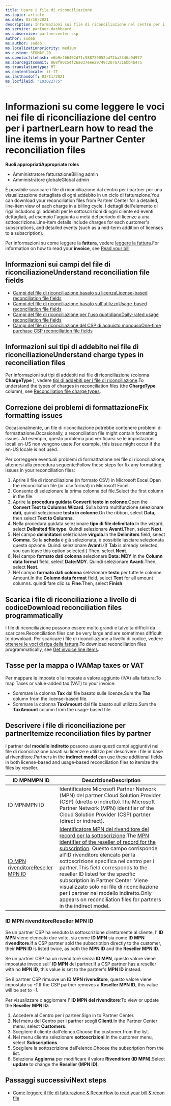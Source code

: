 ```yaml
---
title: Usare i file di riconciliazione
ms.topic: article
ms.date: 03/10/2021
description: Informazioni sui file di riconciliazione nel centro per i partner e su come interpretare le visualizzazioni dettagliate degli articoli di linea degli addebiti per un determinato ciclo di fatturazione.
ms.service: partner-dashboard
ms.subservice: partnercenter-csp
author: sodeb
ms.author: sodeb
ms.localizationpriority: medium
ms.custom: SEOMAY.20
ms.openlocfilehash: e6b9e466402d71c988729052bd72ba2346a9d977
ms.sourcegitcommit: 868f90c54f26a037eee29749c207a7316bb4b475
ms.translationtype: MT
ms.contentlocale: it-IT
ms.lasthandoff: 03/11/2021
ms.locfileid: "103022775"
---
```

# <a name="learn-how-to-read-the-line-items-in-your-partner-center-reconciliation-files"></a><span data-ttu-id="1f38b-103">Informazioni su come leggere le voci nei file di riconciliazione del centro per i partner</span><span class="sxs-lookup"><span data-stu-id="1f38b-103">Learn how to read the line items in your Partner Center reconciliation files</span></span>

<span data-ttu-id="1f38b-104">**Ruoli appropriati**</span><span class="sxs-lookup"><span data-stu-id="1f38b-104">**Appropriate roles**</span></span>

- <span data-ttu-id="1f38b-105">Amministratore fatturazione</span><span class="sxs-lookup"><span data-stu-id="1f38b-105">Billing admin</span></span>
- <span data-ttu-id="1f38b-106">Amministratore globale</span><span class="sxs-lookup"><span data-stu-id="1f38b-106">Global admin</span></span>

<span data-ttu-id="1f38b-107">È possibile scaricare i file di riconciliazione dal centro per i partner per una visualizzazione dettagliata di ogni addebito in un ciclo di fatturazione.</span><span class="sxs-lookup"><span data-stu-id="1f38b-107">You can download your reconciliation files from Partner Center for a detailed, line-item view of each charge in a billing cycle.</span></span> <span data-ttu-id="1f38b-108">I dettagli dell'elemento di riga includono gli addebiti per le sottoscrizioni di ogni cliente ed eventi dettagliati, ad esempio l'aggiunta a metà del periodo di licenze a una sottoscrizione.</span><span class="sxs-lookup"><span data-stu-id="1f38b-108">Line-item details include charges for each customer's subscriptions, and detailed events (such as a mid-term addition of licenses to a subscription).</span></span>

<span data-ttu-id="1f38b-109">Per informazioni su come leggere la **fattura**, vedere [leggere la fattura](read-your-bill.md).</span><span class="sxs-lookup"><span data-stu-id="1f38b-109">For information on how to read your **invoice**, see [Read your bill](read-your-bill.md).</span></span>

## <a name="understand-reconciliation-file-fields"></a><span data-ttu-id="1f38b-110">Informazioni sui campi del file di riconciliazione</span><span class="sxs-lookup"><span data-stu-id="1f38b-110">Understand reconciliation file fields</span></span>

- [<span data-ttu-id="1f38b-111">Campi del file di riconciliazione basato su licenza</span><span class="sxs-lookup"><span data-stu-id="1f38b-111">License-based reconciliation file fields</span></span>](license-based-recon-files.md)
- [<span data-ttu-id="1f38b-112">Campi del file di riconciliazione basato sull'utilizzo</span><span class="sxs-lookup"><span data-stu-id="1f38b-112">Usage-based reconciliation file fields</span></span>](usage-based-recon-files.md)
- [<span data-ttu-id="1f38b-113">Campi del file di riconciliazione per l'uso quotidiano</span><span class="sxs-lookup"><span data-stu-id="1f38b-113">Daily-rated usage reconciliation file fields</span></span>](daily-rated-usage-recon-files.md)
- [<span data-ttu-id="1f38b-114">Campi del file di riconciliazione del CSP di acquisto monouso</span><span class="sxs-lookup"><span data-stu-id="1f38b-114">One-time purchase CSP reconciliation file fields</span></span>](modern-invoice-reconciliation-file.md)

## <a name="understand-charge-types-in-reconciliation-files"></a><span data-ttu-id="1f38b-115">Informazioni sui tipi di addebito nei file di riconciliazione</span><span class="sxs-lookup"><span data-stu-id="1f38b-115">Understand charge types in reconciliation files</span></span>

<span data-ttu-id="1f38b-116">Per informazioni sui tipi di addebiti nei file di riconciliazione (colonna **ChargeType** ), vedere [tipi di addebiti per i file di riconciliazione](recon-file-charge-types.md).</span><span class="sxs-lookup"><span data-stu-id="1f38b-116">To understand the types of charges in reconciliation files (the **ChargeType** column), see [Reconciliation file charge types](recon-file-charge-types.md).</span></span>

## <a name="fix-formatting-issues"></a><span data-ttu-id="1f38b-117">Correzione dei problemi di formattazione</span><span class="sxs-lookup"><span data-stu-id="1f38b-117">Fix formatting issues</span></span>

<span data-ttu-id="1f38b-118">Occasionalmente, un file di riconciliazione potrebbe contenere problemi di formattazione.</span><span class="sxs-lookup"><span data-stu-id="1f38b-118">Occasionally, a reconciliation file might contain formatting issues.</span></span> <span data-ttu-id="1f38b-119">Ad esempio, questo problema può verificarsi se le impostazioni locali en-US non vengono usate.</span><span class="sxs-lookup"><span data-stu-id="1f38b-119">For example, this issue might occur if the en-US locale is not used.</span></span>

<span data-ttu-id="1f38b-120">Per correggere eventuali problemi di formattazione nei file di riconciliazione, attenersi alla procedura seguente:</span><span class="sxs-lookup"><span data-stu-id="1f38b-120">Follow these steps for fix any formatting issues in your reconciliation files:</span></span>

1. <span data-ttu-id="1f38b-121">Aprire il file di riconciliazione (in formato CSV) in Microsoft Excel.</span><span class="sxs-lookup"><span data-stu-id="1f38b-121">Open the reconciliation file (in .csv format) in Microsoft Excel.</span></span>
2. <span data-ttu-id="1f38b-122">Consente di selezionare la prima colonna del file.</span><span class="sxs-lookup"><span data-stu-id="1f38b-122">Select the first column in the file.</span></span>
3. <span data-ttu-id="1f38b-123">Aprire la **procedura guidata Converti testo in colonne**.</span><span class="sxs-lookup"><span data-stu-id="1f38b-123">Open the **Convert Text to Columns Wizard**.</span></span> <span data-ttu-id="1f38b-124">Sulla barra multifunzione selezionare **dati**, quindi selezionare **testo in colonne**.</span><span class="sxs-lookup"><span data-stu-id="1f38b-124">On the ribbon, select **Data**, then select **Text to Columns**.</span></span>
4. <span data-ttu-id="1f38b-125">Nella procedura guidata selezionare **tipo di file delimitato**.</span><span class="sxs-lookup"><span data-stu-id="1f38b-125">In the wizard, select **Delimited file type**.</span></span> <span data-ttu-id="1f38b-126">Quindi selezionare **Avanti**.</span><span class="sxs-lookup"><span data-stu-id="1f38b-126">Then, select **Next**.</span></span>
5. <span data-ttu-id="1f38b-127">Nel campo **delimitatori** selezionare **virgola**.</span><span class="sxs-lookup"><span data-stu-id="1f38b-127">In the **Delimiters** field, select **Comma**.</span></span> <span data-ttu-id="1f38b-128">Se la **scheda** è già selezionata, è possibile lasciare selezionata questa opzione. Quindi selezionare **Avanti**.</span><span class="sxs-lookup"><span data-stu-id="1f38b-128">(If **Tab** is already selected, you can leave this option selected.) Then, select **Next**.</span></span>
6. <span data-ttu-id="1f38b-129">Nel campo **formato dati colonna** selezionare **Data: MDY**.</span><span class="sxs-lookup"><span data-stu-id="1f38b-129">In the **Column data format** field, select **Date:MDY**.</span></span> <span data-ttu-id="1f38b-130">Quindi selezionare **Avanti**.</span><span class="sxs-lookup"><span data-stu-id="1f38b-130">Then, select **Next**.</span></span>
7. <span data-ttu-id="1f38b-131">Nel campo **formato dati colonna** selezionare **testo** per tutte le colonne Amount.</span><span class="sxs-lookup"><span data-stu-id="1f38b-131">In the **Column data format** field, select **Text** for all amount columns.</span></span> <span data-ttu-id="1f38b-132">quindi fare clic su **Fine**.</span><span class="sxs-lookup"><span data-stu-id="1f38b-132">Then, select **Finish**.</span></span>

## <a name="download-reconciliation-files-programmatically"></a><span data-ttu-id="1f38b-133">Scarica i file di riconciliazione a livello di codice</span><span class="sxs-lookup"><span data-stu-id="1f38b-133">Download reconciliation files programmatically</span></span>

<span data-ttu-id="1f38b-134">I file di riconciliazione possono essere molto grandi e talvolta difficili da scaricare.</span><span class="sxs-lookup"><span data-stu-id="1f38b-134">Reconciliation files can be very large and are sometimes difficult to download.</span></span> <span data-ttu-id="1f38b-135">Per scaricare i file di riconciliazione a livello di codice, vedere [ottenere le voci di riga della fattura](/partner-center/develop/get-invoiceline-items).</span><span class="sxs-lookup"><span data-stu-id="1f38b-135">To download reconciliation files programmatically, see [Get invoice line items](/partner-center/develop/get-invoiceline-items).</span></span>

## <a name="map-taxes-or-vat"></a><span data-ttu-id="1f38b-136">Tasse per la mappa o IVA</span><span class="sxs-lookup"><span data-stu-id="1f38b-136">Map taxes or VAT</span></span>

<span data-ttu-id="1f38b-137">Per mappare le imposte o le imposte a valore aggiunto (IVA) alla fattura:</span><span class="sxs-lookup"><span data-stu-id="1f38b-137">To map Taxes or value-added tax (VAT) to your invoice:</span></span>

- <span data-ttu-id="1f38b-138">Sommare la colonna **Tax** dal file basato sulle licenze.</span><span class="sxs-lookup"><span data-stu-id="1f38b-138">Sum the **Tax** column from the license-based file.</span></span>
- <span data-ttu-id="1f38b-139">Sommare la colonna **TaxAmount** dal file basato sull'utilizzo.</span><span class="sxs-lookup"><span data-stu-id="1f38b-139">Sum the **TaxAmount** column from the usage-based file.</span></span>

## <a name="itemize-reconciliation-files-by-partner"></a><span data-ttu-id="1f38b-140">Descrivere i file di riconciliazione per partner</span><span class="sxs-lookup"><span data-stu-id="1f38b-140">Itemize reconciliation files by partner</span></span>

<span data-ttu-id="1f38b-141">I partner del **modello indiretto** possono usare questi campi aggiuntivi nei file di riconciliazione basati su licenze e utilizzo per descrivere i file in base al rivenditore.</span><span class="sxs-lookup"><span data-stu-id="1f38b-141">Partners in the **indirect model** can use these additional fields in both license-based and usage-based reconciliation files to itemize the files by reseller.</span></span>

| <span data-ttu-id="1f38b-142">ID MPN</span><span class="sxs-lookup"><span data-stu-id="1f38b-142">MPN ID</span></span> | <span data-ttu-id="1f38b-143">Descrizione</span><span class="sxs-lookup"><span data-stu-id="1f38b-143">Description</span></span> |
| ------ | ----------- |
| <span data-ttu-id="1f38b-144">ID MPN</span><span class="sxs-lookup"><span data-stu-id="1f38b-144">MPN ID</span></span> | <span data-ttu-id="1f38b-145">Identificatore Microsoft Partner Network (MPN) del partner Cloud Solution Provider (CSP) (diretto o indiretto).</span><span class="sxs-lookup"><span data-stu-id="1f38b-145">The Microsoft Partner Network (MPN) identifier of the Cloud Solution Provider (CSP) partner (direct or indirect).</span></span> |
| [<span data-ttu-id="1f38b-146">ID MPN rivenditore</span><span class="sxs-lookup"><span data-stu-id="1f38b-146">Reseller MPN ID</span></span>](#reseller-mpn-id) | <span data-ttu-id="1f38b-147">[Identificatore MPN del rivenditore del record per la sottoscrizione](#reseller-mpn-id).</span><span class="sxs-lookup"><span data-stu-id="1f38b-147">The [MPN identifier of the reseller of record for the subscription](#reseller-mpn-id).</span></span> <span data-ttu-id="1f38b-148">Questo campo corrisponde all'ID rivenditore elencato per la sottoscrizione specifica nel centro per i partner.</span><span class="sxs-lookup"><span data-stu-id="1f38b-148">This field corresponds to the reseller ID listed for the specific subscription in Partner Center.</span></span> <span data-ttu-id="1f38b-149">Viene visualizzato solo nei file di riconciliazione per i partner nel modello indiretto.</span><span class="sxs-lookup"><span data-stu-id="1f38b-149">Only appears on reconciliation files for partners in the indirect model.</span></span> |

### <a name="reseller-mpn-id"></a><span data-ttu-id="1f38b-150">ID MPN rivenditore</span><span class="sxs-lookup"><span data-stu-id="1f38b-150">Reseller MPN ID</span></span>

<span data-ttu-id="1f38b-151">Se un partner CSP ha venduto la sottoscrizione direttamente al cliente, l' **ID MPN** viene elencato due volte, sia come **ID MPN** sia come **ID MPN rivenditore**.</span><span class="sxs-lookup"><span data-stu-id="1f38b-151">If a CSP partner sold the subscription directly to the customer, their **MPN ID** is listed twice, as both the **MPN ID** and the **Reseller MPN ID**.</span></span>

<span data-ttu-id="1f38b-152">Se un partner CSP ha un rivenditore senza **ID MPN**, questo valore viene impostato invece sull' **ID MPN** del partner.</span><span class="sxs-lookup"><span data-stu-id="1f38b-152">If a CSP partner has a reseller with no **MPN ID**, this value is set to the partner's **MPN ID** instead.</span></span>

<span data-ttu-id="1f38b-153">Se il partner CSP rimuove un **ID MPN rivenditore**, questo valore viene impostato su *-1*.</span><span class="sxs-lookup"><span data-stu-id="1f38b-153">If the CSP partner removes a **Reseller MPN ID**, this value will be set to *-1*.</span></span>

<span data-ttu-id="1f38b-154">Per visualizzare o aggiornare l' **ID MPN del rivenditore**:</span><span class="sxs-lookup"><span data-stu-id="1f38b-154">To view or update the **Reseller MPN ID**:</span></span>

1. <span data-ttu-id="1f38b-155">Accedere al Centro per i partner.</span><span class="sxs-lookup"><span data-stu-id="1f38b-155">Sign in to Partner Center.</span></span>
2. <span data-ttu-id="1f38b-156">Nel menu del Centro per i partner scegli **Clienti**.</span><span class="sxs-lookup"><span data-stu-id="1f38b-156">In the Partner Center menu, select **Customers**.</span></span>
3. <span data-ttu-id="1f38b-157">Scegliere il cliente dall'elenco.</span><span class="sxs-lookup"><span data-stu-id="1f38b-157">Choose the customer from the list.</span></span>
4. <span data-ttu-id="1f38b-158">Nel menu cliente selezionare **sottoscrizioni**.</span><span class="sxs-lookup"><span data-stu-id="1f38b-158">In the customer menu, select **Subscriptions**.</span></span>
5. <span data-ttu-id="1f38b-159">Scegliere la sottoscrizione dall'elenco.</span><span class="sxs-lookup"><span data-stu-id="1f38b-159">Choose the subscription from the list.</span></span>
6. <span data-ttu-id="1f38b-160">Seleziona **Aggiorna** per modificare il valore **Rivenditore (ID MPN)**.</span><span class="sxs-lookup"><span data-stu-id="1f38b-160">Select **update** to change the **Reseller (MPN ID)**.</span></span>

## <a name="next-steps"></a><span data-ttu-id="1f38b-161">Passaggi successivi</span><span class="sxs-lookup"><span data-stu-id="1f38b-161">Next steps</span></span>

- [<span data-ttu-id="1f38b-162">Come leggere il file di fatturazione & Recon</span><span class="sxs-lookup"><span data-stu-id="1f38b-162">How to read your bill & recon file</span></span>](read-your-bill.md) 